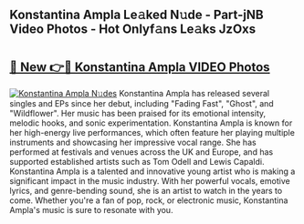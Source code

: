 ## Konstantina Ampla Le𝚊ked N𝚞de - Part-jNB Video Photos - Hot Onlyf𝚊ns Le𝚊ks JzOxs

# <h2><a href="http://ac17675.deff.icu/?id=Konstantina+Ampla">🔗 New 👉🔴 Konstantina Ampla VIDEO Photos</a></h2>

[![Konstantina Ampla N𝚞des](https://i.imgur.com/rIISA9y.gif)](http://ac17675.deff.icu/?id=Konstantina+Ampla)
Konstantina Ampla has released several singles and EPs since her debut, including "Fading Fast", "Ghost", and "Wildflower". Her music has been praised for its emotional intensity, melodic hooks, and sonic experimentation. Konstantina Ampla is known for her high-energy live performances, which often feature her playing multiple instruments and showcasing her impressive vocal range. She has performed at festivals and venues across the UK and Europe, and has supported established artists such as Tom Odell and Lewis Capaldi. Konstantina Ampla is a talented and innovative young artist who is making a significant impact in the music industry. With her powerful vocals, emotive lyrics, and genre-bending sound, she is an artist to watch in the years to come. Whether you're a fan of pop, rock, or electronic music, Konstantina Ampla's music is sure to resonate with you.
